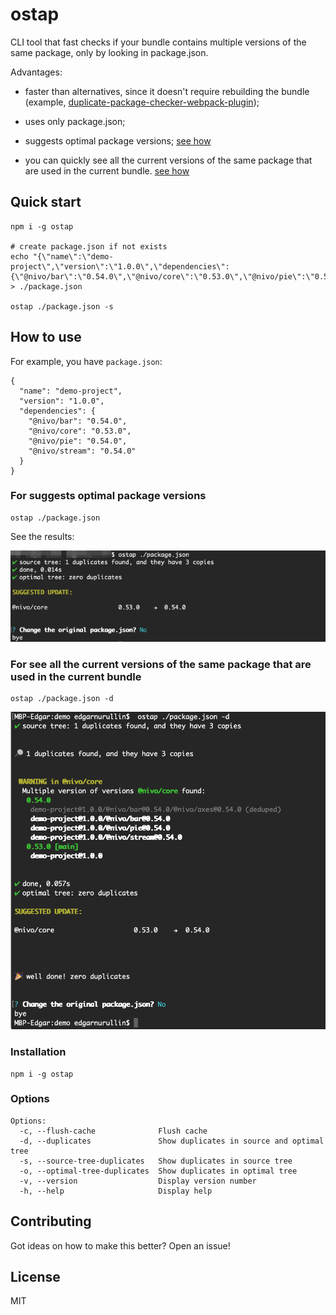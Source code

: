 # ostap

CLI tool that fast checks if your bundle contains multiple versions of the same package, only by looking in package.json.

Advantages:

* faster than alternatives, since it doesn't require rebuilding the bundle (example, [duplicate-package-checker-webpack-plugin](https://github.com/darrenscerri/duplicate-package-checker-webpack-plugin));

* uses only package.json;

* suggests optimal package versions; [see how](#for-suggests-optimal-package-versions)

* you can quickly see all the current versions of the same package that are used in the current bundle. [see how](#for-see-all-the-current-versions-of-the-same-package-that-are-used-in-the-current-bundle)

## Quick start
```
npm i -g ostap

# create package.json if not exists
echo "{\"name\":\"demo-project\",\"version\":\"1.0.0\",\"dependencies\":{\"@nivo/bar\":\"0.54.0\",\"@nivo/core\":\"0.53.0\",\"@nivo/pie\":\"0.54.0\",\"@nivo/stream\":\"0.54.0\"}}" > ./package.json

ostap ./package.json -s
```

## How to use

For example, you have `package.json`:
```
{
  "name": "demo-project",
  "version": "1.0.0",
  "dependencies": {
    "@nivo/bar": "0.54.0",
    "@nivo/core": "0.53.0",
    "@nivo/pie": "0.54.0",
    "@nivo/stream": "0.54.0"
  }
}
```
### For suggests optimal package versions

```
ostap ./package.json
```
See the results:

<img src="https://github.com/itwillwork/ostap/blob/master/media/demo2.png?raw=true" width="600px" />

### For see all the current versions of the same package that are used in the current bundle

```
ostap ./package.json -d
```
<img src="https://github.com/itwillwork/ostap/blob/master/media/demo.png?raw=true" width="600px" />

### Installation
```
npm i -g ostap
```
### Options
```
Options:
  -c, --flush-cache              Flush cache 
  -d, --duplicates               Show duplicates in source and optimal tree 
  -s, --source-tree-duplicates   Show duplicates in source tree 
  -o, --optimal-tree-duplicates  Show duplicates in optimal tree 
  -v, --version                  Display version number 
  -h, --help                     Display help 
```
## Contributing
Got ideas on how to make this better? Open an issue!

## License
MIT
